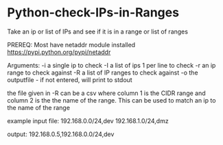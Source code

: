 # Python-check-IPs-in-Ranges
Take an ip or list of IPs and see if it is in a range or list of ranges

PREREQ: Most have netaddr module installed
https://pypi.python.org/pypi/netaddr

Arguments:
-i a single ip to check
-I a list of ips 1 per line to check
-r an ip range to check against
-R a list of IP ranges to check against
-o the outputfile - if not entered, will print to stdout

the file given in -R can be a csv where column 1 is the CIDR range and column 2 is the the name of the range.  This can be used to match an ip to the name of the range

example input file:
192.168.0.0/24,dev
192.168.1.0/24,dmz

output:
192.168.0.5,192.168.0.0/24,dev
